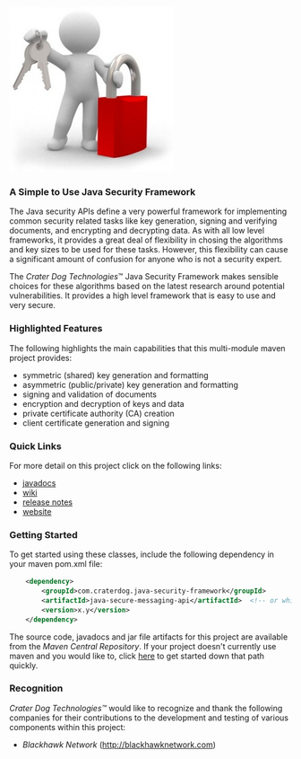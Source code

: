 ![Java Security Framework](https://github.com/craterdog/java-security-framework/blob/master/docs/images/Security.jpg)

### A Simple to Use Java Security Framework
The Java security APIs define a very powerful framework for implementing common security related tasks
like key generation, signing and verifying documents, and encrypting and decrypting data. As with all
low level frameworks, it provides a great deal of flexibility in chosing the algorithms and key sizes
to be used for these tasks. However, this flexibility can cause a significant amount of confusion for
anyone who is not a security expert.

The _Crater Dog Technologies_™ Java Security Framework makes sensible choices for these algorithms based
on the latest research around potential vulnerabilities. It provides a high level framework that is easy
to use and very secure.

### Highlighted Features
The following highlights the main capabilities that this multi-module maven project provides:

 * symmetric (shared) key generation and formatting
 * asymmetric (public/private) key generation and formatting
 * signing and validation of documents
 * encryption and decryption of keys and data
 * private certificate authority (CA) creation
 * client certificate generation and signing

### Quick Links
For more detail on this project click on the following links:

 * [javadocs](http://craterdog.github.io/java-security-framework/latest/index.html)
 * [wiki](https://github.com/craterdog/java-security-framework/wiki)
 * [release notes](https://github.com/craterdog/java-security-framework/wiki/releases)
 * [website](http://craterdog.com)

### Getting Started
To get started using these classes, include the following dependency in your maven pom.xml file:

```xml
    <dependency>
        <groupId>com.craterdog.java-security-framework</groupId>
        <artifactId>java-secure-messaging-api</artifactId>  <!-- or whichever submodule you need -->
        <version>x.y</version>
    </dependency>
```

The source code, javadocs and jar file artifacts for this project are available from the
*Maven Central Repository*. If your project doesn't currently use maven and you would like to,
click [here](https://github.com/craterdog/maven-parent-poms) to get started down that path quickly.

### Recognition
_Crater Dog Technologies™_ would like to recognize and thank the following
companies for their contributions to the development and testing of various
components within this project:

 * _Blackhawk Network_ (http://blackhawknetwork.com)

